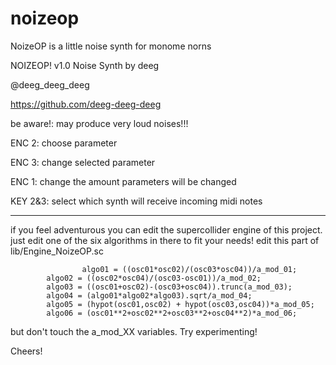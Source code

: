 # noizeop
NoizeOP is a little noise synth for monome norns

NOIZEOP! v1.0
Noise Synth
by deeg

@deeg_deeg_deeg

https://github.com/deeg-deeg-deeg

be aware!: may produce very
loud noises!!!

ENC 2: choose parameter

ENC 3: change selected parameter

ENC 1: change the amount parameters will be changed

KEY 2&3: select which synth will receive incoming midi notes

-----------------------------------------

if you feel adventurous you can edit the supercollider engine of this project. just edit one of the six algorithms in there to fit your needs! edit this part of lib/Engine_NoizeOP.sc

                    algo01 = ((osc01*osc02)/(osc03*osc04))/a_mod_01;
			algo02 = ((osc02*osc04)/(osc03-osc01))/a_mod_02; 
			algo03 = ((osc01+osc02)-(osc03+osc04)).trunc(a_mod_03); 
			algo04 = (algo01*algo02*algo03).sqrt/a_mod_04;
			algo05 = (hypot(osc01,osc02) + hypot(osc03,osc04))*a_mod_05;
			algo06 = (osc01**2+osc02**2+osc03**2+osc04**2)*a_mod_06;
      
but don't touch the a_mod_XX variables. Try experimenting!

Cheers!
